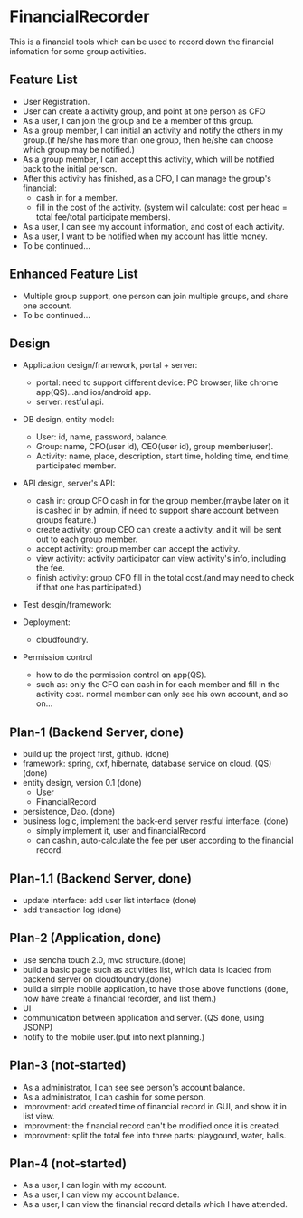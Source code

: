 FinancialRecorder
=================
This is a financial tools which can be used to record down the financial infomation for some group activities.

Feature List
---------------------------------------------
- User Registration.
- User can create a activity group, and point at one person as CFO
- As a user, I can join the group and be a member of this group.
- As a group member, I can initial an activity and notify the others in my group.(if he/she has more than one group, then he/she can choose which group may be notified.)
- As a group member, I can accept this activity, which will be notified back to the initial person.
- After this activity has finished, as a CFO, I can manage the group's financial:
	- cash in for a member.
	- fill in the cost of the activity. (system will calculate: cost per head = total fee/total participate members). 
- As a user, I can see my account information, and cost of each activity.
- As a user, I want to be notified when my account has little money.
- To be continued...

Enhanced Feature List
---------------------------------------------
- Multiple group support, one person can join multiple groups, and share one account.
- To be continued...


Design
---------------------------------------------
- Application design/framework, portal + server:
	- portal: need to support different device: PC browser, like chrome app(QS)...and ios/android app.
	- server: restful api.
- DB design, entity model:
	- User: id, name, password, balance.
	- Group: name, CFO(user id), CEO(user id), group member(user).
	- Activity: name, place, description, start time, holding time, end time, participated member.
- API design, server's API:
    - cash in: group CFO cash in for the group member.(maybe later on it is cashed in by admin, if need to support share account between           groups feature.)
    - create activity: group CEO can create a activity, and it will be sent out to each group member.
    - accept activity: group member can accept the activity.
    - view activity: activity participator can view activity's info, including the fee.
    - finish activity: group CFO fill in the total cost.(and may need to check if that one has participated.)
- Test desgin/framework:    

- Deployment:
	- cloudfoundry.         
- Permission control
	- how to do the permission control on app(QS).
    - such as: only the CFO can cash in for each member and fill in the activity cost. normal member can only see his own account, and so on...


Plan-1 (Backend Server, done)
---------------------------------------------
- build up the project first, github. (done)
- framework: spring, cxf, hibernate, database service on cloud. (QS) (done)
- entity design, version 0.1 (done)
    - User
    - FinancialRecord
- persistence, Dao. (done)
- business logic, implement the back-end server restful interface. (done)
    - simply implement it, user and financialRecord
    - can cashin, auto-calculate the fee per user according to the financial record.

Plan-1.1 (Backend Server, done)
-----------------------------------------------------
- update interface: add user list interface (done)
- add transaction log (done)


Plan-2 (Application, done)
-------------------------------
- use sencha touch 2.0, mvc structure.(done)
- build a basic page such as activities list, which data is loaded from backend server on cloudfoundry.(done)
- build a simple mobile application, to have those above functions (done, now have create a financial recorder, and list them.)
- UI
- communication between application and server. (QS done, using JSONP)
- notify to the mobile user.(put into next planning.)

Plan-3 (not-started)
-----------------------------
- As a administrator, I can see see person's account balance.
- As a administrator, I can cashin for some person.
- Improvment: add created time of financial record in GUI, and show it in list view.
- Improvment: the financial record can't be modified once it is created.
- Improvment: split the total fee into three parts: playgound, water, balls.

Plan-4 (not-started)
-----------------------------
- As a user, I can login with my account.
- As a user, I can view my account balance.
- As a user, I can view the financial record details which I have attended.

